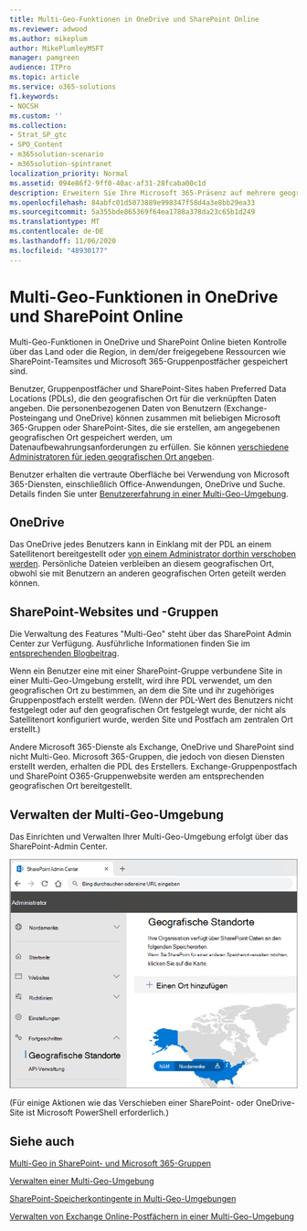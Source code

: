 ```yaml
---
title: Multi-Geo-Funktionen in OneDrive und SharePoint Online
ms.reviewer: adwood
ms.author: mikeplum
author: MikePlumleyMSFT
manager: pamgreen
audience: ITPro
ms.topic: article
ms.service: o365-solutions
f1.keywords:
- NOCSH
ms.custom: ''
ms.collection:
- Strat_SP_gtc
- SPO_Content
- m365solution-scenario
- m365solution-spintranet
localization_priority: Normal
ms.assetid: 094e86f2-9ff0-40ac-af31-28fcaba00c1d
description: Erweitern Sie Ihre Microsoft 365-Präsenz auf mehrere geografische Regionen mit Multi-Geo-Funktionen in OneDrive Online.
ms.openlocfilehash: 84abfc01d5073889e998347f58d4a3e8bb29ea33
ms.sourcegitcommit: 5a355bde865369f64ea1788a378da23c65b1d249
ms.translationtype: MT
ms.contentlocale: de-DE
ms.lasthandoff: 11/06/2020
ms.locfileid: "48930177"
---
```

# <a name="multi-geo-capabilities-in-onedrive-and-sharepoint-online"></a>Multi-Geo-Funktionen in OneDrive und SharePoint Online

Multi-Geo-Funktionen in OneDrive und SharePoint Online bieten Kontrolle über das Land oder die Region, in dem/der freigegebene Ressourcen wie SharePoint-Teamsites und Microsoft 365-Gruppenpostfächer gespeichert sind.

Benutzer, Gruppenpostfächer und SharePoint-Sites haben Preferred Data Locations (PDLs), die den geografischen Ort für die verknüpften Daten angeben. Die personenbezogenen Daten von Benutzern (Exchange-Posteingang und OneDrive) können zusammen mit beliebigen Microsoft 365-Gruppen oder SharePoint-Sites, die sie erstellen, am angegebenen geografischen Ort gespeichert werden, um Datenaufbewahrungsanforderungen zu erfüllen. Sie können [verschiedene Administratoren für jeden geografischen Ort angeben](add-a-sharepoint-geo-admin.md).

Benutzer erhalten die vertraute Oberfläche bei Verwendung von Microsoft 365-Diensten, einschließlich Office-Anwendungen, OneDrive und Suche. Details finden Sie unter [Benutzererfahrung in einer Multi-Geo-Umgebung](multi-geo-user-experience.md).

## <a name="onedrive"></a>OneDrive

Das OneDrive jedes Benutzers kann in Einklang mit der PDL an einem Satellitenort bereitgestellt oder [von einem Administrator dorthin verschoben werden](move-onedrive-between-geo-locations.md). Persönliche Dateien verbleiben an diesem geografischen Ort, obwohl sie mit Benutzern an anderen geografischen Orten geteilt werden können.

## <a name="sharepoint-sites-and-groups"></a>SharePoint-Websites und -Gruppen

Die Verwaltung des Features "Multi-Geo" steht über das SharePoint Admin Center zur Verfügung. Ausführliche Informationen finden Sie im [entsprechenden Blogbeitrag](https://techcommunity.microsoft.com/t5/Office-365-Blog/Now-available-Multi-Geo-in-SharePoint-and-Office-365-Groups/ba-p/263302).

Wenn ein Benutzer eine mit einer SharePoint-Gruppe verbundene Site in einer Multi-Geo-Umgebung erstellt, wird ihre PDL verwendet, um den geografischen Ort zu bestimmen, an dem die Site und ihr zugehöriges Gruppenpostfach erstellt werden. (Wenn der PDL-Wert des Benutzers nicht festgelegt oder auf den geografischen Ort festgelegt wurde, der nicht als Satellitenort konfiguriert wurde, werden Site und Postfach am zentralen Ort erstellt.)

Andere Microsoft 365-Dienste als Exchange, OneDrive und SharePoint sind nicht Multi-Geo. Microsoft 365-Gruppen, die jedoch von diesen Diensten erstellt werden, erhalten die PDL des Erstellers. Exchange-Gruppenpostfach und SharePoint O365-Gruppenwebsite werden am entsprechenden geografischen Ort bereitgestellt. 

## <a name="managing-the-multi-geo-environment"></a>Verwalten der Multi-Geo-Umgebung

Das Einrichten und Verwalten Ihrer Multi-Geo-Umgebung erfolgt über das SharePoint-Admin Center. 

![Screenshot der Seite mit geografischen Orten im SharePoint-Admin Center](../media/sharepoint-multi-geo-admin-center.png)

(Für einige Aktionen wie das Verschieben einer SharePoint- oder OneDrive-Site ist Microsoft PowerShell erforderlich.)

## <a name="see-also"></a>Siehe auch

[Multi-Geo in SharePoint- und Microsoft 365-Gruppen](https://techcommunity.microsoft.com/t5/Office-365-Blog/Now-available-Multi-Geo-in-SharePoint-and-Office-365-Groups/ba-p/263302)

[Verwalten einer Multi-Geo-Umgebung](administering-a-multi-geo-environment.md)

[SharePoint-Speicherkontingente in Multi-Geo-Umgebungen](sharepoint-multi-geo-storage-quota.md)

[Verwalten von Exchange Online-Postfächern in einer Multi-Geo-Umgebung](administering-exchange-online-multi-geo.md)
